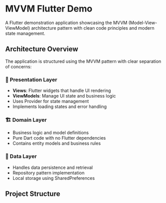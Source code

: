 # MVVM Flutter Demo

A Flutter demonstration application showcasing the MVVM (Model-View-ViewModel) architecture pattern with clean code principles and modern state management.

## Architecture Overview

The application is structured using the MVVM pattern with clear separation of concerns:

### 📱 Presentation Layer
- **Views**: Flutter widgets that handle UI rendering
- **ViewModels**: Manage UI state and business logic
- Uses Provider for state management
- Implements loading states and error handling

### 🏗 Domain Layer
- Business logic and model definitions
- Pure Dart code with no Flutter dependencies
- Contains entity models and business rules

### 💾 Data Layer
- Handles data persistence and retrieval
- Repository pattern implementation
- Local storage using SharedPreferences

## Project Structure





